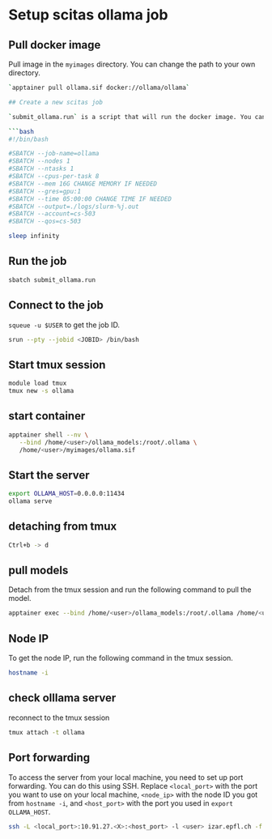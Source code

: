 # Setup scitas ollama job

## Pull docker image

Pull image in the `myimages` directory. You can change the path to your own directory.

```bash
`apptainer pull ollama.sif docker://ollama/ollama`

## Create a new scitas job

`submit_ollama.run` is a script that will run the docker image. You can modify the parameters in the script to suit your needs. 

```bash
#!/bin/bash

#SBATCH --job-name=ollama
#SBATCH --nodes 1
#SBATCH --ntasks 1
#SBATCH --cpus-per-task 8
#SBATCH --mem 16G CHANGE MEMORY IF NEEDED
#SBATCH --gres=gpu:1
#SBATCH --time 05:00:00 CHANGE TIME IF NEEDED
#SBATCH --output=./logs/slurm-%j.out
#SBATCH --account=cs-503
#SBATCH --qos=cs-503

sleep infinity
```

## Run the job
```bash
sbatch submit_ollama.run
```

## Connect to the job

`squeue -u $USER` to get the job ID.

```bash
srun --pty --jobid <JOBID> /bin/bash
```

## Start tmux session
```bash
module load tmux
tmux new -s ollama
```

## start container
```bash
apptainer shell --nv \
   --bind /home/<user>/ollama_models:/root/.ollama \
   /home/<user>/myimages/ollama.sif
```

## Start the server
```bash
export OLLAMA_HOST=0.0.0.0:11434
ollama serve
```

## detaching from tmux
```bash
Ctrl+b -> d
```

## pull models
Detach from the tmux session and run the following command to pull the model.

```bash
apptainer exec --bind /home/<user>/ollama_models:/root/.ollama /home/<user>/myimages/ollama.sif ollama pull <MODEL_NAME>
```

## Node IP

To get the node IP, run the following command in the tmux session.

```bash
hostname -i
```

## check olllama server
reconnect to the tmux session
```bash
tmux attach -t ollama
```

## Port forwarding
To access the server from your local machine, you need to set up port forwarding. You can do this using SSH. Replace `<local_port>` with the port you want to use on your local machine, `<node_ip>` with the node ID you got from `hostname -i`, and `<host_port>` with the port you used in `export OLLAMA_HOST`.
```bash
ssh -L <local_port>:10.91.27.<X>:<host_port> -l <user> izar.epfl.ch -f -N
```

